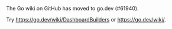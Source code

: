 The Go wiki on GitHub has moved to go.dev (#61940).

Try <https://go.dev/wiki/DashboardBuilders> or <https://go.dev/wiki/>.

